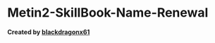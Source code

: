 # Metin2-SkillBook-Name-Renewal
**Created by [blackdragonx61](https://metin2.dev/board/profile/14335-mali61/)**
